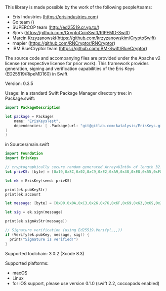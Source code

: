 This library is made possible by the work of the following people/teams:
- Eris Industries (https://erisindustries.com)
- Go team ()
- SUPERCOP team (http://ed25519.cr.yp.to/)
- Sjors (https://github.com/CryptoCoinSwift/RIPEMD-Swift)
- Marcin Krzyzanowski(https://github.com/krzyzanowskim/CryptoSwift)
- rnapier (https://github.com/RNCryptor/RNCryptor)
- IBM BlueCryptor team (https://github.com/IBM-Swift/BlueCryptor)

The source code and accompanying files are provided under the Apache v2 license (or respective license for prior work).
This framework provides generation, signing and verification capabilities of the Eris Keys (ED25519/RipeMD160) in Swift.

Version: 0.3.5

Usage: In a standard Swift Package Manager directory tree:
in Package.swift:
```swift
import PackageDescription

let package = Package(
    name: "ErisKeysTest",
    dependencies: [ .Package(url: "git@gitlab.com:katalysis/ErisKeys.git", majorVersion: 0, minor: 3),
]
)
```

in Sources/main.swift
```swift
import Foundation
import ErisKeys

// cryptographically secure random generated Array<UInt8> of length 32. 
let privKS: [byte] = [0x19,0x8C,0x02,0xC9,0xE2,0xA9,0x38,0xE8,0x55,0xF8,0x25,0xB3,0xB0,0xDB,0x06,0xD5,0xD8,0xA1,0xC5,0x2A,0xE4,0xB6,0xA2,0x93,0x4B,0x50,0xDC,0xFB,0xB0,0x89,0xE7,0x99]

let ek = ErisKey(seed: privKS)

print(ek.pubKeyStr)
print(ek.account

let message: [byte] = [0xD0,0x0A,0xC3,0x26,0x76,0x6F,0x69,0x63,0x69,0x20,0x75,0x6E,0x20,0x74,0x65,0x78,0x74,0x65,0x20,0x64,0x65,0x20,0x33,0x32,0x20,0x63,0x68,0x61,0x72,0x61,0x63,0x74,0x65,0x72,0x65,0x73,0x00,0x00,0x00,0x00,0x00,0x00,0x00,0x00,0x00,0x00,0x00,0x00,0xF2,0x14,0x9A,0x1E,0xC4,0x94,0xD9,0x46,0x58,0x1A,0xC4,0x53,0x21,0xA0,0xE5,0x45,0x57,0x3D,0x2C,0x4C]

let sig = ek.sign(message)

print(ek.signAsStr(message))

// Signature verification (using Ed25519.Verify(,,,))
if (Verify(ek.pubKey, message, sig)) {
  print("Signature is verified!")
}
```

Supported toolchain:
3.0.2 (Xcode 8.3)

Supported plaftorms:
- macOS
- Linux
- for iOS support, please use version 0.1.0 (swift 2.2, cocoapods enabled)